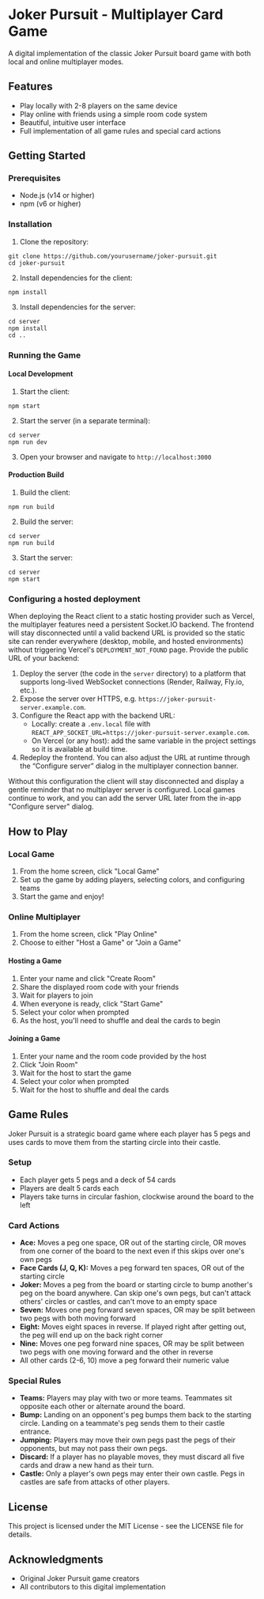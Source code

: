# Joker Pursuit - Multiplayer Card Game

A digital implementation of the classic Joker Pursuit board game with both local and online multiplayer modes.

## Features

- Play locally with 2-8 players on the same device
- Play online with friends using a simple room code system
- Beautiful, intuitive user interface
- Full implementation of all game rules and special card actions

## Getting Started

### Prerequisites

- Node.js (v14 or higher)
- npm (v6 or higher)

### Installation

1. Clone the repository:
```
git clone https://github.com/yourusername/joker-pursuit.git
cd joker-pursuit
```

2. Install dependencies for the client:
```
npm install
```

3. Install dependencies for the server:
```
cd server
npm install
cd ..
```

### Running the Game

#### Local Development

1. Start the client:
```
npm start
```

2. Start the server (in a separate terminal):
```
cd server
npm run dev
```

3. Open your browser and navigate to `http://localhost:3000`

#### Production Build

1. Build the client:
```
npm run build
```

2. Build the server:
```
cd server
npm run build
```

3. Start the server:
```
cd server
npm start
```

### Configuring a hosted deployment

When deploying the React client to a static hosting provider such as Vercel,
the multiplayer features need a persistent Socket.IO backend. The frontend will
stay disconnected until a valid backend URL is provided so the static site can
render everywhere (desktop, mobile, and hosted environments) without triggering
Vercel's `DEPLOYMENT_NOT_FOUND` page. Provide the public URL of your backend:

1. Deploy the server (the code in the `server` directory) to a platform that
   supports long-lived WebSocket connections (Render, Railway, Fly.io, etc.).
2. Expose the server over HTTPS, e.g. `https://joker-pursuit-server.example.com`.
3. Configure the React app with the backend URL:
   - Locally: create a `.env.local` file with
     `REACT_APP_SOCKET_URL=https://joker-pursuit-server.example.com`.
   - On Vercel (or any host): add the same variable in the project settings so
     it is available at build time.
4. Redeploy the frontend. You can also adjust the URL at runtime through the
   “Configure server” dialog in the multiplayer connection banner.

Without this configuration the client will stay disconnected and display a
gentle reminder that no multiplayer server is configured. Local games continue
to work, and you can add the server URL later from the in-app "Configure
server" dialog.

## How to Play

### Local Game

1. From the home screen, click "Local Game"
2. Set up the game by adding players, selecting colors, and configuring teams
3. Start the game and enjoy!

### Online Multiplayer

1. From the home screen, click "Play Online"
2. Choose to either "Host a Game" or "Join a Game"

#### Hosting a Game

1. Enter your name and click "Create Room"
2. Share the displayed room code with your friends
3. Wait for players to join
4. When everyone is ready, click "Start Game"
5. Select your color when prompted
6. As the host, you'll need to shuffle and deal the cards to begin

#### Joining a Game

1. Enter your name and the room code provided by the host
2. Click "Join Room"
3. Wait for the host to start the game
4. Select your color when prompted
5. Wait for the host to shuffle and deal the cards

## Game Rules

Joker Pursuit is a strategic board game where each player has 5 pegs and uses cards to move them from the starting circle into their castle.

### Setup
- Each player gets 5 pegs and a deck of 54 cards
- Players are dealt 5 cards each
- Players take turns in circular fashion, clockwise around the board to the left

### Card Actions
- **Ace:** Moves a peg one space, OR out of the starting circle, OR moves from one corner of the board to the next even if this skips over one's own pegs
- **Face Cards (J, Q, K):** Moves a peg forward ten spaces, OR out of the starting circle
- **Joker:** Moves a peg from the board or starting circle to bump another's peg on the board anywhere. Can skip one's own pegs, but can't attack others' circles or castles, and can't move to an empty space
- **Seven:** Moves one peg forward seven spaces, OR may be split between two pegs with both moving forward
- **Eight:** Moves eight spaces in reverse. If played right after getting out, the peg will end up on the back right corner
- **Nine:** Moves one peg forward nine spaces, OR may be split between two pegs with one moving forward and the other in reverse
- All other cards (2-6, 10) move a peg forward their numeric value

### Special Rules
- **Teams:** Players may play with two or more teams. Teammates sit opposite each other or alternate around the board.
- **Bump:** Landing on an opponent's peg bumps them back to the starting circle. Landing on a teammate's peg sends them to their castle entrance.
- **Jumping:** Players may move their own pegs past the pegs of their opponents, but may not pass their own pegs.
- **Discard:** If a player has no playable moves, they must discard all five cards and draw a new hand as their turn.
- **Castle:** Only a player's own pegs may enter their own castle. Pegs in castles are safe from attacks of other players.

## License

This project is licensed under the MIT License - see the LICENSE file for details.

## Acknowledgments

- Original Joker Pursuit game creators
- All contributors to this digital implementation
